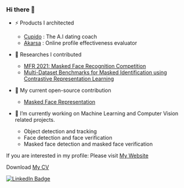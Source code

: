 ### Hi there 👋
- ⚡ Products I architected
    - [Cupido](https://askcupido.com/) : The A.I dating coach
    - [Akarsa](https://akarsa.ai/) : Online profile effectiveness evaluator

- 👯 Researches I contributed
    - [MFR 2021: Masked Face Recognition Competition](https://arxiv.org/abs/2106.15288)
    - [Multi-Dataset Benchmarks for Masked Identification using Contrastive Representation Learning](https://arxiv.org/abs/2106.05596)

- 🌱 My current open-source contribution
    - [Masked Face Representation](https://github.com/sachith500/MaskedFaceRepresentation)
    
- 🔭 I’m currently working on Machine Learning and Computer Vision related projects.
    - Object detection and tracking
    - Face detection and face verification
    - Masked face detection and masked face verification

If you are interested in my profile: Please visit [My Website](https://nuran.github.io/)

Download [My CV](https://nurank.s3.ap-southeast-1.amazonaws.com/Nuran_Kasthuriarachchi_CV.pdf)

[![LinkedIn Badge](https://img.shields.io/badge/LinkedIn-Profile-informational?style=flat&logo=linkedin&logoColor=white&color=0D76A8)](https://www.linkedin.com/in/nurankasthuriarachchi/)
<!--
**arachchi/arachchi** is a ✨ _special_ ✨ repository because its `README.md` (this file) appears on your GitHub profile.

Here are some ideas to get you started:

- 🔭 I’m currently working on ...
- 🌱 I’m currently learning ...
- 👯 I’m looking to collaborate on ...
- 🤔 I’m looking for help with ...
- 💬 Ask me about ...
- 📫 How to reach me: ...
- 😄 Pronouns: ...
- ⚡ Fun fact: ...
-->
